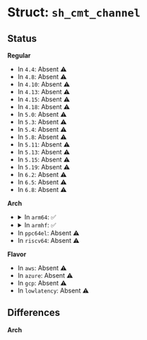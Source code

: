 # Struct: <code>sh_cmt_channel</code>

## Status
<b>Regular</b>
<ul>
<li>
In <code>4.4</code>: Absent ⚠️
</li>
<li>
In <code>4.8</code>: Absent ⚠️
</li>
<li>
In <code>4.10</code>: Absent ⚠️
</li>
<li>
In <code>4.13</code>: Absent ⚠️
</li>
<li>
In <code>4.15</code>: Absent ⚠️
</li>
<li>
In <code>4.18</code>: Absent ⚠️
</li>
<li>
In <code>5.0</code>: Absent ⚠️
</li>
<li>
In <code>5.3</code>: Absent ⚠️
</li>
<li>
In <code>5.4</code>: Absent ⚠️
</li>
<li>
In <code>5.8</code>: Absent ⚠️
</li>
<li>
In <code>5.11</code>: Absent ⚠️
</li>
<li>
In <code>5.13</code>: Absent ⚠️
</li>
<li>
In <code>5.15</code>: Absent ⚠️
</li>
<li>
In <code>5.19</code>: Absent ⚠️
</li>
<li>
In <code>6.2</code>: Absent ⚠️
</li>
<li>
In <code>6.5</code>: Absent ⚠️
</li>
<li>
In <code>6.8</code>: Absent ⚠️
</li>
</ul>
<b>Arch</b>
<ul>
<li>
<details>
<summary>In <code>arm64</code>: ✅</summary>

```c
struct sh_cmt_channel {
    struct sh_cmt_device *cmt;
    unsigned int index;
    unsigned int hwidx;
    void *iostart;
    void *ioctrl;
    unsigned int timer_bit;
    long unsigned int flags;
    u32 match_value;
    u32 next_match_value;
    u32 max_match_value;
    raw_spinlock_t lock;
    struct clock_event_device ced;
    struct clocksource cs;
    u64 total_cycles;
    bool cs_enabled;
};
```
</details>
</li>
<li>
<details>
<summary>In <code>armhf</code>: ✅</summary>

```c
struct sh_cmt_channel {
    struct sh_cmt_device *cmt;
    unsigned int index;
    unsigned int hwidx;
    void *iostart;
    void *ioctrl;
    unsigned int timer_bit;
    long unsigned int flags;
    u32 match_value;
    u32 next_match_value;
    u32 max_match_value;
    raw_spinlock_t lock;
    struct clock_event_device ced;
    struct clocksource cs;
    u64 total_cycles;
    bool cs_enabled;
};
```
</details>
</li>
<li>
In <code>ppc64el</code>: Absent ⚠️
</li>
<li>
In <code>riscv64</code>: Absent ⚠️
</li>
</ul>
<b>Flavor</b>
<ul>
<li>
In <code>aws</code>: Absent ⚠️
</li>
<li>
In <code>azure</code>: Absent ⚠️
</li>
<li>
In <code>gcp</code>: Absent ⚠️
</li>
<li>
In <code>lowlatency</code>: Absent ⚠️
</li>
</ul>

## Differences
<b>Arch</b>
<ul>
</ul>
